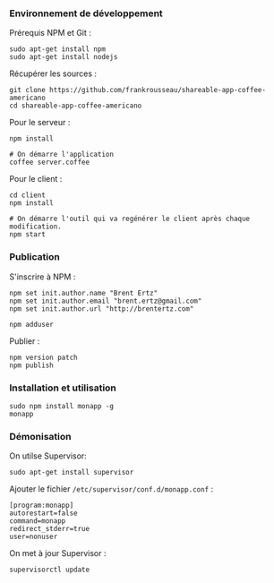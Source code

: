 
### Environnement de développement


Prérequis NPM et Git :

```
sudo apt-get install npm
sudo apt-get install nodejs
```

Récupérer les sources :

```
git clone https://github.com/frankrousseau/shareable-app-coffee-americano
cd shareable-app-coffee-americano
```

Pour le serveur :

```
npm install

# On démarre l'application
coffee server.coffee
```

Pour le client : 

```
cd client
npm install

# On démarre l'outil qui va regénérer le client après chaque modification.
npm start
```


### Publication

S'inscrire à NPM :

```
npm set init.author.name "Brent Ertz"
npm set init.author.email "brent.ertz@gmail.com"
npm set init.author.url "http://brentertz.com"

npm adduser
```

Publier : 

```
npm version patch
npm publish
```


### Installation et utilisation


```
sudo npm install monapp -g
monapp
```


### Démonisation


On utilse Supervisor:

```
sudo apt-get install supervisor
```

Ajouter le fichier `/etc/supervisor/conf.d/monapp.conf` :

```
[program:monapp]
autorestart=false
command=monapp
redirect_stderr=true
user=nonuser
```

On met à jour Supervisor :

```
supervisorctl update
```
